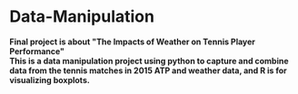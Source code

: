 # Data-Manipulation
<b>Final project is about "The Impacts of Weather on Tennis Player Performance"<b><br>
This is a data manipulation project using python to capture and combine data from the tennis matches in 2015 ATP and weather data, and R is for visualizing boxplots.
